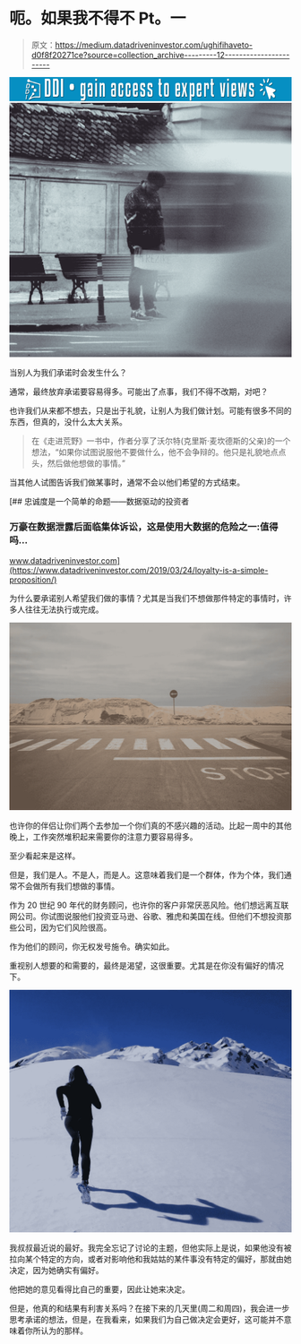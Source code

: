# 呃。如果我不得不 Pt。一

> 原文：<https://medium.datadriveninvestor.com/ughifihaveto-d0f8f20271ce?source=collection_archive---------12----------------------->

[![](img/5a1f74a8ce159d69119c1e4948543672.png)](http://www.track.datadriveninvestor.com/1B9E)![](img/3986b3b13aa1e9ff5554a79803c30fdc.png)

当别人为我们承诺时会发生什么？

通常，最终放弃承诺要容易得多。可能出了点事，我们不得不改期，对吧？

也许我们从来都不想去，只是出于礼貌，让别人为我们做计划。可能有很多不同的东西，但真的，没什么太大关系。

> 在《走进荒野》一书中，作者分享了沃尔特(克里斯·麦坎德斯的父亲)的一个想法，“如果你试图说服他不要做什么，他不会争辩的。他只是礼貌地点点头，然后做他想做的事情。”

当其他人试图告诉我们做某事时，通常不会以他们希望的方式结束。

[](https://www.datadriveninvestor.com/2019/03/24/loyalty-is-a-simple-proposition/) [## 忠诚度是一个简单的命题——数据驱动的投资者

### 万豪在数据泄露后面临集体诉讼，这是使用大数据的危险之一:值得吗…

www.datadriveninvestor.com](https://www.datadriveninvestor.com/2019/03/24/loyalty-is-a-simple-proposition/) 

为什么要承诺别人希望我们做的事情？尤其是当我们不想做那件特定的事情时，许多人往往无法执行或完成。

![](img/22bf0246a95170b88c66e3b39a8cada7.png)

也许你的伴侣让你们两个去参加一个你们真的不感兴趣的活动。比起一周中的其他晚上，工作突然堆积起来需要你的注意力要容易得多。

至少看起来是这样。

但是，我们是人。不是人，而是人。这意味着我们是一个群体，作为个体，我们通常不会做所有我们想做的事情。

作为 20 世纪 90 年代的财务顾问，也许你的客户非常厌恶风险。他们想远离互联网公司。你试图说服他们投资亚马逊、谷歌、雅虎和美国在线。但他们不想投资那些公司，因为它们风险很高。

作为他们的顾问，你无权发号施令。确实如此。

重视别人想要的和需要的，最终是渴望，这很重要。尤其是在你没有偏好的情况下。

![](img/7c5ff083d0306271cba4304d7a966e6b.png)

我叔叔最近说的最好。我完全忘记了讨论的主题，但他实际上是说，如果他没有被拉向某个特定的方向，或者对影响他和我姑姑的某件事没有特定的偏好，那就由她决定，因为她确实有偏好。

他把她的意见看得比自己的重要，因此让她来决定。

但是，他真的和结果有利害关系吗？在接下来的几天里(周二和周四)，我会进一步思考承诺的想法，但是，在我看来，如果我们为自己做决定会更好，这可能并不意味着你所认为的那样。